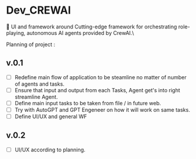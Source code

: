 # Dev_CREWAI 

🤖 UI and framework around Cutting-edge framework for orchestrating role-playing, autonomous AI agents provided by CrewAI.\ 

Planning of project : 

## v.0.1
- [ ] Redefine main flow of application to be steamline no matter of number of agents and tasks. 
- [ ] Ensure that input and output from each Tasks, Agent get's into right streamline Agent.
- [ ] Define main input tasks to be taken from file / in future web.
- [ ] Try with AutoGPT and GPT Engeneer on how it will work on same tasks.
- [ ] Define UI/UX and general WF
## v.0.2 
- [ ] UI/UX according to planning. 

